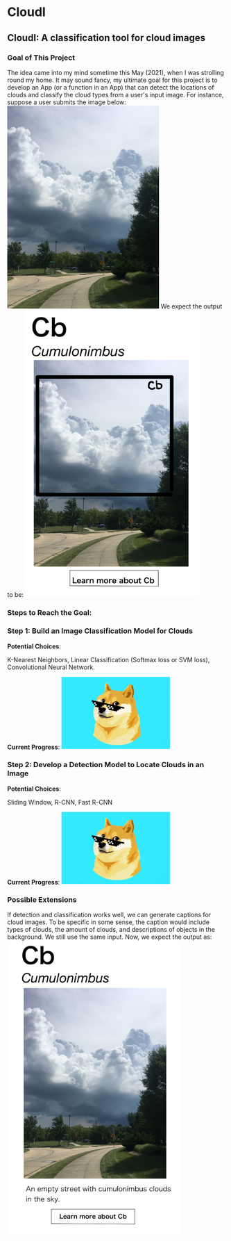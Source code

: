 # CloudI
## CloudI: A classification tool for cloud images
### Goal of This Project
The idea came into my mind sometime this May (2021), when I was strolling round my home. It may sound fancy, my ultimate goal for this project is to develop an App (or a function in an App) that can detect the locations of clouds and classify the cloud types from a user's input image. For instance, suppose a user submits the image below:
<img src = 'Readme img/Thunder.jpg' alt = "drawing" style ="width: 350px">
We expect the output to be:
<img src = 'Readme img/Draft.jpg' alt = "drawing" style ="width: 400px"> 

### Steps to Reach the Goal:
### Step 1: Build an Image Classification Model for Clouds

**Potential Choices**: 

K-Nearest Neighbors, Linear Classification (Softmax loss or SVM loss), Convolutional Neural Network.  

**Current Progress**: 
<img src = 'Readme img/dogecoin.jpg' alt = "drawing" style ="width: 250px">

### Step 2: Develop a Detection Model to Locate Clouds in an Image

**Potential Choices**: 

Sliding Window, R-CNN, Fast R-CNN

**Current Progress**: 
<img src = 'Readme img/dogecoin.jpg' alt = "drawing" style ="width: 250px">


### Possible Extensions
If detection and classification works well, we can generate captions for cloud images. To be specific in some sense, the caption would include types of clouds, the amount of clouds, and descriptions of objects in the background. We still use the same input. Now, we expect the output as:
<img src = 'Readme img/Draft_Ex.jpg' alt = "drawing" style ="width: 400px">

